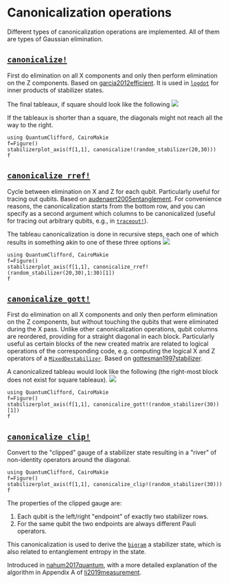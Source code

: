 # Canonicalization operations

Different types of canonicalization operations are implemented. All of them are types of Gaussian elimination.

## [`canonicalize!`](@ref)

First do elimination on all X components and only then perform elimination on
the Z components. Based on [garcia2012efficient](@cite).
It is used in [`logdot`](@ref) for inner products of stabilizer states.

The final tableaux, if square should look like the following
![](canonicalize.png)

If the tableaux is shorter than a square, the diagonals might not reach all the way to the right.

```@example
using QuantumClifford, CairoMakie
f=Figure()
stabilizerplot_axis(f[1,1], canonicalize!(random_stabilizer(20,30)))
f
```

## [`canonicalize_rref!`](@ref)

Cycle between elimination on X and Z for each qubit. Particularly useful for
tracing out qubits. Based on [audenaert2005entanglement](@cite).
For convenience reasons, the canonicalization starts from the bottom row,
and you can specify as a second argument which columns to be canonicalized
(useful for tracing out arbitrary qubits, e.g., in [`traceout!`](@ref)).

The tableau canonicalization is done in recursive steps, each one of which results in something akin to one of these three options
![](canonicalize_rref.png)

```@example
using QuantumClifford, CairoMakie
f=Figure()
stabilizerplot_axis(f[1,1], canonicalize_rref!(random_stabilizer(20,30),1:30)[1])
f
```

## [`canonicalize_gott!`](@ref)

First do elimination on all X components and only then perform elimination on
the Z components, but without touching the qubits that were eliminated during
the X pass.
Unlike other canonicalization operations, qubit columns are reordered,
providing for a straight diagonal in each block.
Particularly useful as certain blocks of the new created matrix are
related to logical operations of the corresponding code,
e.g. computing the logical X and Z operators of a [`MixedDestabilizer`](@ref).
Based on [gottesman1997stabilizer](@cite).

A canonicalized tableau would look like the following (the right-most block does
not exist for square tableaux).
![](canonicalize_gott.png)

```@example
using QuantumClifford, CairoMakie
f=Figure()
stabilizerplot_axis(f[1,1], canonicalize_gott!(random_stabilizer(30))[1])
f
```

## [`canonicalize_clip!`](@ref)

Convert to the "clipped" gauge of a stabilizer state resulting in a "river" of non-identity operators around the diagonal.

```@example
using QuantumClifford, CairoMakie
f=Figure()
stabilizerplot_axis(f[1,1], canonicalize_clip!(random_stabilizer(30)))
f
```

The properties of the clipped gauge are:

1. Each qubit is the left/right "endpoint" of exactly two stabilizer rows.
2. For the same qubit the two endpoints are always different Pauli operators.

This canonicalization is used to derive the [`bigram`](@ref) a stabilizer state,
which is also related to entanglement entropy in the state.

Introduced in [nahum2017quantum](@cite), with a more detailed explanation of the algorithm in Appendix A of [li2019measurement](@cite).
